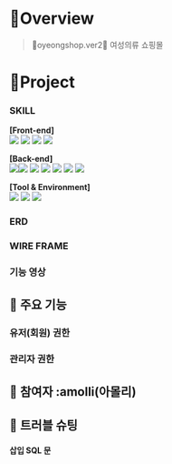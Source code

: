 #  🍳Overview

> 💚oyeongshop.ver2💚 여성의류 쇼핑몰


#  🚩Project

### SKILL
**[Front-end]**  
<img src="https://img.shields.io/badge/javascript-F7DF1E?style=for-the-badge&logo=javascript&logoColor=black"> <img src="https://img.shields.io/badge/bootstrap-7952B3?style=for-the-badge&logo=bootstrap&logoColor=white">
<img src="https://img.shields.io/badge/css-1572B6?style=for-the-badge&logo=css3&logoColor=white"> <img src="https://img.shields.io/badge/HTML5-E34F26?style=for-the-badge&logo=html5&logoColor=white" /> 

**[Back-end]**   
<img src="https://img.shields.io/badge/SPRINGBOOT-6DB33F?style=for-the-badge&logo=springboot&logoColor=white"><img src="https://img.shields.io/badge/2.7.17-515151?style=for-the-badge">
<img src="https://img.shields.io/badge/java-007396?style=for-the-badge&logo=java&logoColor=white"> <img src="https://img.shields.io/badge/Mysql-4479A1?style=for-the-badge&logo=Mysql&logoColor=white"> <img src="https://img.shields.io/badge/spring-6DB33F?style=for-the-badge&logo=spring&logoColor=white"> 
<img src="https://img.shields.io/badge/spring boot-6DB33F?style=for-the-badge&logo=spring boot&logoColor=white"> <img src="https://img.shields.io/badge/hibernate-59666C?style=for-the-badge&logo=hibernate&logoColor=white" />

**[Tool & Environment]**  
<img src="https://img.shields.io/badge/github-181717?style=for-the-badge&logo=github&logoColor=white"> <img src="https://img.shields.io/badge/IntelliJ idea-000000?style=for-the-badge&logo=IntelliJ idea&logoColor=white"> <img src="https://img.shields.io/badge/figma-F24E1E?style=for-the-badge&logo=figma&logoColor=white">

### ERD


### WIRE FRAME



### 기능 영상 



## 📍 주요 기능
### 유저(회원) 권한




### 관리자 권한




## 🚀 참여자 :amolli(아몰리)



## 💊 트러블 슈팅

#### 삽입 SQL 문
